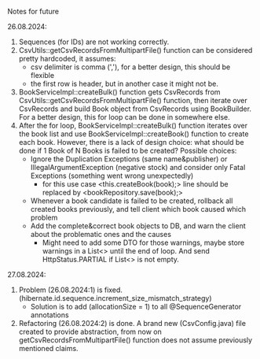 Notes for future

26.08.2024:
1) Sequences (for IDs) are not working correctly.
2) CsvUtils::getCsvRecordsFromMultipartFile() function 
can be considered pretty hardcoded, it assumes:
   * csv delimiter is comma (','), for a better design, this should be flexible
   * the first row is header, but in another case it might not be.
3) BookServiceImpl::createBulk() function gets CsvRecords from CsvUtils::getCsvRecordsFromMultipartFile() function,
then iterate over CsvRecords and build Book object from CsvRecords using BookBuilder. For a better design, this for loop can be done in somewhere else.
4) After the for loop, BookServiceImpl::createBulk() function iterates over the book list and use
BookServiceImpl::createBook() function to create each book. However, there is a lack of design choice: what should be done if 1 Book of N Books is failed to  be created? Possible choices:
   * Ignore the Duplication Exceptions (same name&publisher) or IllegalArgumentException (negative stock) and consider only Fatal Exceptions (something went wrong unexpectedly)
     * for this use case <this.createBook(book);> line should be replaced by <bookRepository.save(book);>
   * Whenever a book candidate is failed to be created, rollback all created books previously, and tell client which book caused which problem
   * Add the complete&correct book objects to DB, and warn the client about the problematic ones and the causes
     * Might need to add some DTO for those warnings, maybe store warnings in a List<> until the end of loop. And send HttpStatus.PARTIAL if List<> is not empty.

27.08.2024:
1) Problem (26.08.2024:1) is fixed. (hibernate.id.sequence.increment_size_mismatch_strategy)
   * Solution is to add (allocationSize = 1) to all @SequenceGenerator annotations
2) Refactoring (26.08.2024:2) is done. A brand new (CsvConfig.java) file created to provide abstraction, from now on getCsvRecordsFromMultipartFile() function does not assume previously mentioned claims.
